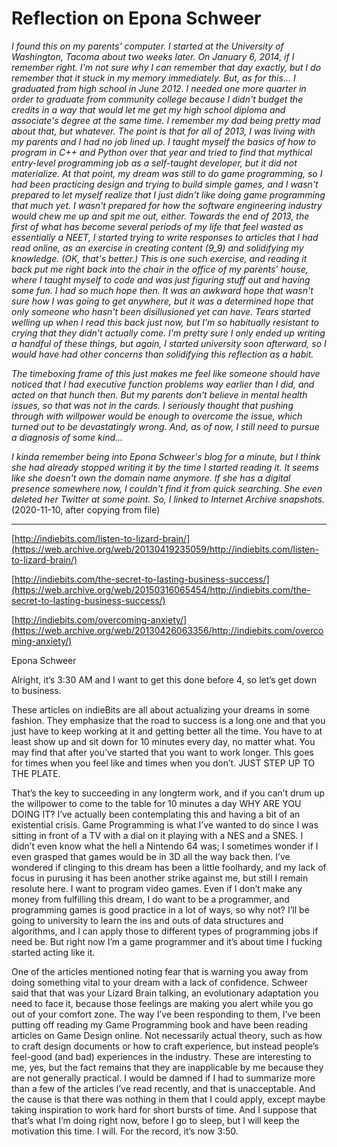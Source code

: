# Reflection on Epona Schweer

*I found this on my parents' computer. I started at the University of Washington, Tacoma about two weeks later. On January 6, 2014, if I remember right. I'm not sure why I can remember that day exactly, but I do remember that it stuck in my memory immediately. But, as for this... I graduated from high school in June 2012. I needed one more quarter in order to graduate from community college because I didn't budget the credits in a way that would let me get my high school diploma and associate's degree at the same time. I remember my dad being pretty mad about that, but whatever. The point is that for all of 2013, I was living with my parents and I had no job lined up. I taught myself the basics of how to program in C++ and Python over that year and tried to find that mythical entry-level programming job as a self-taught developer, but it did not materialize. At that point, my dream was still to do game programming, so I had been practicing design and trying to build simple games, and I wasn't prepared to let myself realize that I just didn't like doing game programming that much yet. I wasn't prepared for how the software engineering industry would chew me up and spit me out, either. Towards the end of 2013, the first of what has become several periods of my life that feel wasted as essentially a NEET, I started trying to write responses to articles that I had read online, as an exercise in creating content (9_9) and solidifying my knowledge. (OK, that's better.) This is one such exercise, and reading it back put me right back into the chair in the office of my parents' house, where I taught myself to code and was just figuring stuff out and having some fun. I had so much hope then. It was an awkward hope that wasn't sure how I was going to get anywhere, but it was a determined hope that only someone who hasn't been disillusioned yet can have. Tears started welling up when I read this back just now, but I'm so habitually resistant to crying that they didn't actually come. I'm pretty sure I only ended up writing a handful of these things, but again, I started university soon afterward, so I would have had other concerns than solidifying this reflection as a habit.*

*The timeboxing frame of this just makes me feel like someone should have noticed that I had executive function problems way earlier than I did, and acted on that hunch then. But my parents don't believe in mental health issues, so that was not in the cards. I seriously thought that pushing through with willpower would be enough to overcome the issue, which turned out to be devastatingly wrong. And, as of now, I still need to pursue a diagnosis of some kind...*

*I kinda remember being into Epona Schweer's blog for a minute, but I think she had already stopped writing it by the time I started reading it. It seems like she doesn't own the domain name anymore. If she has a digital presence somewhere now, I couldn't find it from quick searching. She even deleted her Twitter at some point. So, I linked to Internet Archive snapshots.* (2020-11-10, after copying from file)

----------

[http://indiebits.com/listen-to-lizard-brain/](https://web.archive.org/web/20130419235059/http://indiebits.com/listen-to-lizard-brain/) 

[http://indiebits.com/the-secret-to-lasting-business-success/](https://web.archive.org/web/20150316065454/http://indiebits.com/the-secret-to-lasting-business-success/)

[http://indiebits.com/overcoming-anxiety/](https://web.archive.org/web/20130426063356/http://indiebits.com/overcoming-anxiety/)

Epona Schweer

Alright, it’s 3:30 AM and I want to get this done before 4, so let’s get down to business.

These articles on indieBits are all about actualizing your dreams in some fashion. They emphasize that the road to success is a long one and that you just have to keep working at it and getting better all the time. You have to at least show up and sit down for 10 minutes every day, no matter what. You may find that after you’ve started that you want to work longer. This goes for times when you feel like and times when you don’t. JUST STEP UP TO THE PLATE.

That’s the key to succeeding in any longterm work, and if you can’t drum up the willpower to come to the table for 10 minutes a day WHY ARE YOU DOING IT? I’ve actually been contemplating this and having a bit of an existential crisis. Game Programming is what I’ve wanted to do since I was sitting in front of a TV with a dial on it playing with a NES and a SNES. I didn’t even know what the hell a Nintendo 64 was; I sometimes wonder if I even grasped that games would be in 3D all the way back then. I’ve wondered if clinging to this dream has been a little foolhardy, and my lack of focus in purusing it has been another strike against me, but still I remain resolute here. I want to program video games. Even if I don’t make any money from fulfilling this dream, I do want to be a programmer, and programming games is good practice in a lot of ways, so why not? I’ll be going to university to learn the ins and outs of data structures and algorithms, and I can apply those to different types of programming jobs if need be. But right now I’m a game programmer and it’s about time I fucking started acting like it.

One of the articles mentioned noting fear that is warning you away from doing something vital to your dream with a lack of confidence. Schweer said that that was your Lizard Brain talking, an evolutionary adaptation you need to face it, because those feelings are making you alert while you go out of your comfort zone. The way I’ve been responding to them, I’ve been putting off reading my Game Programming book and have been reading articles on Game Design online. Not necessarily actual theory, such as how to craft design documents or how to craft experience, but instead people’s feel-good (and bad) experiences in the industry. These are interesting to me, yes, but the fact remains that they are inapplicable by me because they are not generally practical. I would be damned if I had to summarize more than a few of the articles I’ve read recently, and that is unacceptable. And the cause is that there was nothing in them that I could apply, except maybe taking inspiration to work hard for short bursts of time. And I suppose that that’s what I’m doing right now, before I go to sleep, but I will keep the motivation this time. I will. For the record, it’s now 3:50.
